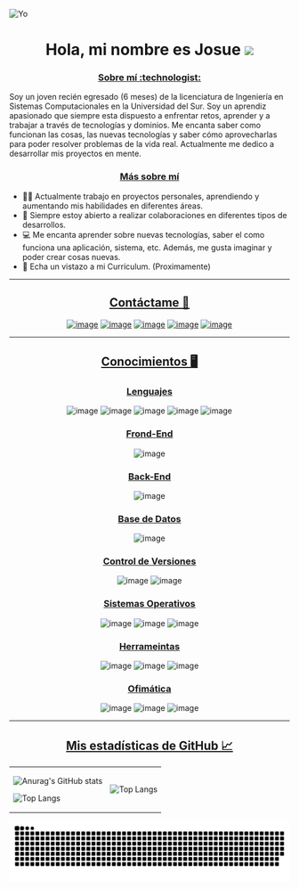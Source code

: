 ![Yo](https://user-images.githubusercontent.com/62231904/137677285-87e5fb63-ff6b-4989-9f10-574201c6ce4a.gif)


<div  width="50" align="center">
  <h1> Hola, mi nombre es Josue <img src = "https://raw.githubusercontent.com/MartinHeinz/MartinHeinz/master/wave.gif" width = 30px> </h1>
</div>

<h3 align="center"><u><b>Sobre mí :technologist:</b></u></h3>

Soy un joven recién egresado (6 meses) de la licenciatura de Ingeniería en Sistemas Computacionales en la Universidad del Sur. Soy un aprendiz apasionado que siempre esta dispuesto a enfrentar retos, aprender y a trabajar a través de tecnologías y dominios. Me encanta saber como funcionan las cosas, las nuevas tecnologías y saber cómo aprovecharlas para poder resolver problemas de la vida real.  Actualmente me dedico a desarrollar mis proyectos en mente. 

<h3 align="center"><u><b>Más sobre mí</b></u></h3>

- 👨‍💻 Actualmente trabajo en proyectos personales, aprendiendo y aumentando mis habilidades en diferentes áreas.
- 🤝 Siempre estoy abierto a realizar colaboraciones en diferentes tipos de desarrollos. 
- 💻 Me encanta aprender sobre nuevas tecnologías, saber el como funciona una aplicación, sistema, etc. Además, me gusta imaginar y poder crear cosas nuevas. 
- 📝 Echa un vistazo a mi Currículum. (Proximamente)

---


<h2 align="center"><u><b>Contáctame 👀</b></u></h2>
<div align="center">
	
  [![image](https://img.shields.io/badge/Discord-7289da?style=for-the-badge&logo=discord&logoColor=white)](https://discord.gg/DTwxjuPTne)
  [![image](https://img.shields.io/badge/Instagram-E4405F?style=for-the-badge&logo=instagram&logoColor=white)](https://www.instagram.com/josuevrojas/)
  [![image](https://img.shields.io/badge/Telegram-0088cc?style=for-the-badge&logo=telegram&logoColor=white)](https://t.me/JosueAVRojas)
  [![image](https://img.shields.io/badge/Twitter-1DA1F2?style=for-the-badge&logo=twitter&logoColor=white)](https://twitter.com/JosueAVRojas)
  [![image](https://img.shields.io/badge/YouTube-8D2008?style=for-the-badge&logo=youtube&logoColor=white)](https://www.youtube.com/channel/UCIMCjnfeAAxW3WPJeEVYkjA)

</div>

---

<h2 align="center"><u><b>Conocimientos 🖥</b></u></h2>

<h3 align="center"><u><b>Lenguajes</b></u></h3>
<div align="center">
	
![image](https://img.shields.io/badge/HTML5-e34c26?style=for-the-badge&logo=html5&logoColor=white)
![image](https://img.shields.io/badge/CSS3-2965f1?style=for-the-badge&logo=css3&logoColor=white)
![image](https://img.shields.io/badge/JavaScript-F7DF1E?style=for-the-badge&logo=javascript&logoColor=black)
![image](https://img.shields.io/badge/Java-f89820?style=for-the-badge&logo=java&logoColor=white)
![image](https://img.shields.io/badge/PHP-777BB4?style=for-the-badge&logo=php&logoColor=black)

</div>

<h3 align="center"><u><b>Frond-End</b></u></h3>
<div align="center">
	
![image](https://img.shields.io/badge/Bootstrap-563D7C?style=for-the-badge&logo=bootstrap&logoColor=white)

</div>

<h3 align="center"><u><b>Back-End</b></u></h3>
<div align="center">
	
![image](https://img.shields.io/badge/Laravel-FF2D20?style=for-the-badge&logo=laravel&logoColor=white) 

</div>

<h3 align="center"><u><b>Base de Datos</b></u></h3>
<div align="center">
	
 ![image](https://img.shields.io/badge/MYSQL-00758F?style=for-the-badge&logo=mysql&logoColor=white)

</div>

<h3 align="center"><u><b>Control de Versiones</b></u></h3>
<div align="center">
	
 ![image](https://img.shields.io/badge/GitHub-000000?style=for-the-badge&logo=github&logoColor=white)
 ![image](https://img.shields.io/badge/GitKraken-30B283?style=for-the-badge&logo=gitkraken&logoColor=white)

</div>

<h3 align="center"><u><b>Sistemas Operativos</b></u></h3>
<div align="center">
	
 ![image](https://img.shields.io/badge/Android-3DDC84?style=for-the-badge&logo=android&logoColor=white)
 ![image](https://img.shields.io/badge/Windows-0078D6?style=for-the-badge&logo=windows&logoColor=white)
 ![image](https://img.shields.io/badge/Linux-FCC624?style=for-the-badge&logo=linux&logoColor=black)

</div>


<h3 align="center"><u><b>Herrameintas</b></u></h3>
<div align="center">
	
 ![image](https://img.shields.io/badge/Visual_Studio_Code-0078d7?style=for-the-badge&logo=visual-studio-code&logoColor=white)
 ![image](https://img.shields.io/badge/Sublime_Text-4C4C4C?style=for-the-badge&logo=sublime-text&logoColor=white)
 ![image](https://img.shields.io/badge/Xampp-fb7a24?style=for-the-badge&logo=xampp&logoColor=white)

</div>


<h3 align="center"><u><b>Ofimática</b></u></h3>
<div align="center">
	
 ![image](https://img.shields.io/badge/Microsoft_Excel-217346?style=for-the-badge&logo=microsoft-excel&logoColor=white)
 ![image](https://img.shields.io/badge/Microsoft_PowerPoint-B7472A?style=for-the-badge&logo=microsoft-powerpoin&logoColor=white)
 ![image](https://img.shields.io/badge/Microsoft_Word-0078D4?style=for-the-badge&logo=microsoft-word&logoColor=white)

</div>
	
---
	
<h2 align="center"><u><b>Mis estadísticas de GitHub 📈</b></u></h2>

<div align="center">
	
<table>
  <tr>
 <td>
	 
![Anurag's GitHub stats](https://github-readme-stats.vercel.app/api?username=JosueAVRojas&show_icons=true&theme=blueberry) 
	 
![Top Langs](https://github-readme-streak-stats.herokuapp.com/?user=JosueAVRojas&theme=blueberry)
	  
</td>
    <td>
	
![Top Langs](https://github-readme-stats.vercel.app/api/top-langs/?username=JosueAVRojas&langs_count=8&theme=blueberry)
	    
</td>
  </tr>
</table>
	
</div>


<p align="center">
  <img  src="https://raw.githubusercontent.com/Elanza-48/Elanza-48/main/resources/img/github-contribution-grid-snake.svg"
    alt="example" />
</p>


